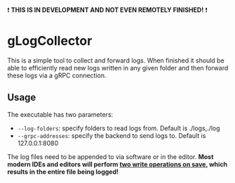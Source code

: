 :exclamation: **THIS IS IN DEVELOPMENT AND NOT EVEN REMOTELY FINISHED!** :exclamation:

# gLogCollector

This is a simple tool to collect and forward logs. When finished it should be able to efficiently read
new logs written in any given folder and then forward these logs via a gRPC connection.

## Usage

The executable has two parameters:

* `--log-folders`: specify folders to read logs from. Default is ./logs,./log
* `--grpc-addresses`: specify the backend to send logs to. Default is 127.0.0.1:8080

The log files need to be appended to via software or in the editor.
**Most modern IDEs and editors will perform [two write operations on save](https://github.com/fsnotify/fsnotify/issues/304), which results in the entire file being logged!**
